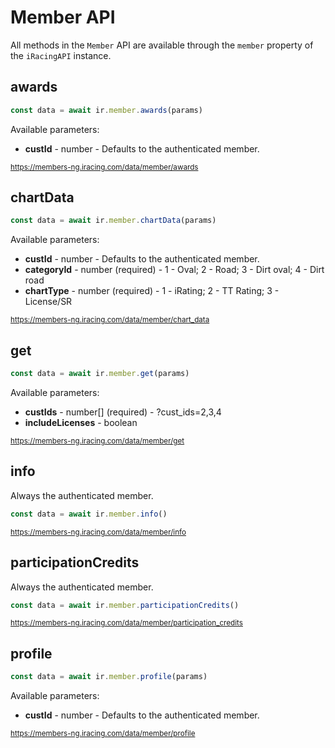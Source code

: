# Member API

All methods in the `Member` API are available through the `member` property of the `iRacingAPI` instance.

## awards

```ts
const data = await ir.member.awards(params)
```

Available parameters:

- **custId** - number - Defaults to the authenticated member.

<sub>https://members-ng.iracing.com/data/member/awards</sub>

## chartData

```ts
const data = await ir.member.chartData(params)
```

Available parameters:

- **custId** - number - Defaults to the authenticated member.
- **categoryId** - number (required) - 1 - Oval; 2 - Road; 3 - Dirt oval; 4 - Dirt road
- **chartType** - number (required) - 1 - iRating; 2 - TT Rating; 3 - License/SR

<sub>https://members-ng.iracing.com/data/member/chart_data</sub>

## get

```ts
const data = await ir.member.get(params)
```

Available parameters:

- **custIds** - number[] (required) - ?cust_ids=2,3,4
- **includeLicenses** - boolean

<sub>https://members-ng.iracing.com/data/member/get</sub>

## info

Always the authenticated member.

```ts
const data = await ir.member.info()
```

<sub>https://members-ng.iracing.com/data/member/info</sub>

## participationCredits

Always the authenticated member.

```ts
const data = await ir.member.participationCredits()
```

<sub>https://members-ng.iracing.com/data/member/participation_credits</sub>

## profile

```ts
const data = await ir.member.profile(params)
```

Available parameters:

- **custId** - number - Defaults to the authenticated member.

<sub>https://members-ng.iracing.com/data/member/profile</sub>

